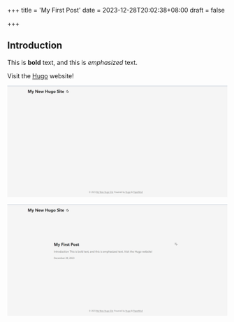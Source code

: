 +++
title = 'My First Post'
date = 2023-12-28T20:02:38+08:00
draft = false

+++

## Introduction 

This is **bold** text, and this is *emphasized* text. 

Visit the [Hugo](https://gohugo.io) website!

![image-20231228200446324](my-first-post/image-20231228200446324.png)

![image-20231228200531572](my-first-post/image-20231228200531572.png)
